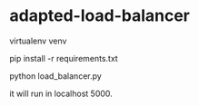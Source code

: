 # adapted-load-balancer

virtualenv venv

pip install -r requirements.txt

python load_balancer.py

it will run in localhost 5000.
